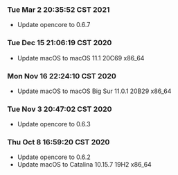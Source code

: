 ### Tue Mar  2 20:35:52 CST 2021

  + Update opencore to 0.6.7

### Tue Dec 15 21:06:19 CST 2020

+ Update macOS to macOS 11.1 20C69 x86_64

### Mon Nov 16 22:24:10 CST 2020

  + Update macOS to macOS Big Sur 11.0.1 20B29 x86_64

### Tue Nov  3 20:47:02 CST 2020

  + Update opencore to 0.6.3


### Thu Oct  8 16:59:20 CST 2020

  + Update opencore to 0.6.2
  + Update macOS to Catalina 10.15.7 19H2 x86_64
